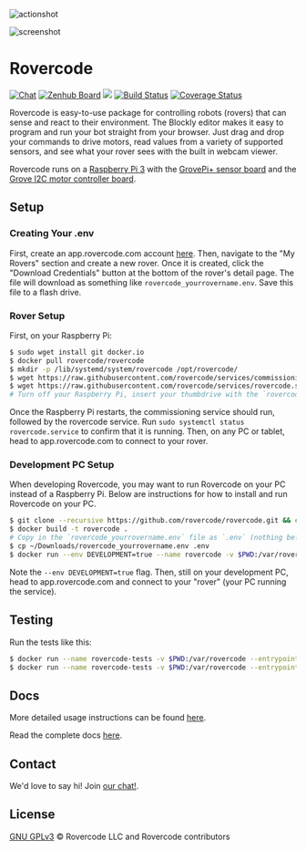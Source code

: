 ![actionshot](https://media.giphy.com/media/JRaXUIxBXgXU2ap3LI/giphy.gif)

![screenshot](https://i.imgur.com/oaX89pOg.png)

# Rovercode

[![Chat](https://img.shields.io/badge/chat-developer-brightgreen.svg?style=flat)](https://rovercode.zulipchat.com)
[![Zenhub Board](https://img.shields.io/badge/board-zenhub-purple.svg?style=flat)](https://app.zenhub.com/workspaces/rovercode-development-5c7e819df524621425116d03/boards)
[![](https://images.microbadger.com/badges/image/cabarnes/rovercode.svg)](https://microbadger.com/images/cabarnes/rovercode)
[![Build Status](https://travis-ci.org/rovercode/rovercode.svg?branch=development)](https://travis-ci.org/rovercode/rovercode)
[![Coverage Status](https://coveralls.io/repos/github/rovercode/rovercode/badge.svg)](https://coveralls.io/github/rovercode/rovercode)

Rovercode is easy-to-use package for controlling robots (rovers) that can sense and react to their environment. The Blockly editor makes it easy to program and run your bot straight from your browser. Just drag and drop your commands to drive motors, read values from a variety of supported sensors, and see what your rover sees with the built in webcam viewer.

Rovercode runs on a [Raspberry Pi 3](https://www.raspberrypi.org/products/raspberry-pi-3-model-b-plus/) with the [GrovePi+ sensor board](https://www.seeedstudio.com/GrovePi-p-2241.html) and the [Grove I2C motor controller board](https://www.seeedstudio.com/Grove-I2C-Motor-Driver-p-907.html).

## Setup

### Creating Your .env
First, create an app.rovercode.com account [here](https://app.rovercode.com/accounts/login).
Then, navigate to the "My Rovers" section and create a new rover.
Once it is created, click the "Download Credentials" button at the bottom of the rover's detail page.
The file will download as something like `rovercode_yourrovername.env`.
Save this file to a flash drive.

### Rover Setup
First, on your Raspberry Pi:
```bash
$ sudo wget install git docker.io
$ docker pull rovercode/rovercode
$ mkdir -p /lib/systemd/system/rovercode /opt/rovercode/
$ wget https://raw.githubusercontent.com/rovercode/services/commissioning.service /lib/systemd/system/rovercode/
$ wget https://raw.githubusercontent.com/rovercode/services/rovercode.service /lib/systemd/system/rovercode/
# Turn off your Raspberry Pi, insert your thumbdrive with the `rovercode_yourrovername.env` file, and turn the Raspberry Pi back on.
```
Once the Raspberry Pi restarts, the commissioning service should run, followed by the rovercode service.
Run `sudo systemctl status rovercode.service` to confirm that it is running.
Then, on any PC or tablet, head to app.rovercode.com to connect to your rover.

### Development PC Setup
When developing Rovercode, you may want to run Rovercode on your PC instead of a Raspberry Pi.
Below are instructions for how to install and run Rovercode on your PC.

```bash
$ git clone --recursive https://github.com/rovercode/rovercode.git && cd rovercode
$ docker build -t rovercode .
# Copy in the `rovercode_yourrovername.env` file as `.env` (nothing before the dot)
$ cp ~/Downloads/rovercode_yourrovername.env .env
$ docker run --env DEVELOPMENT=true --name rovercode -v $PWD:/var/rovercode rovercode
```
Note the `--env DEVELOPMENT=true` flag.
Then, still on your development PC, head to app.rovercode.com and connect to your "rover" (your PC running the service).

## Testing
Run the tests like this:
```bash
$ docker run --name rovercode-tests -v $PWD:/var/rovercode --entrypoint=/bin/bash rovercode -c 'python -m pytest'
$ docker run --name rovercode-tests -v $PWD:/var/rovercode --entrypoint=/bin/bash rovercode -c 'prospector'

```

## Docs
More detailed usage instructions can be found [here](https://contributor-docs.rovercode.com/rovercode/development/index.html).

Read the complete docs [here](https://contributor-docs.rovercode.com).

## Contact

We'd love to say hi! Join [our chat!](https://rovercode.zulipchat.com).

## License
[GNU GPLv3](license) © Rovercode LLC and Rovercode contributors

